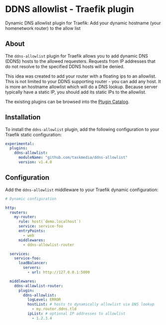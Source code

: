 # DDNS allowlist - Traefik plugin

Dynamic DNS allowlist plugin for Traefik: Add your dynamic hostname (your homenetwork router) to the allow list

## About

The `ddns-allowlist` plugin for Traefik allows you to add dynamic DNS (DDNS) hosts to the allowed requesters.
Requests from IP addresses that do not resolve to the specified DDNS hosts will be denied.

This idea was created to add your router with a floating ips to an allowlist.
This is not limited to your DDNS supporting router - you can add any host.
It is more an hostname allowlist which will do a DNS lookup.
Because server typically have a static IP, you should add its static IPs to the allowlist.

The existing plugins can be browsed into the [Plugin Catalog](https://plugins.traefik.io/plugins/66fbe453573cd7803d65cb10/ddns-allowlist).

## Installation

To install the `ddns-allowlist` plugin, add the following configuration to your Traefik static configuration:

```yaml
experimental:
  plugins:
    ddns-allowlist:
      moduleName: "github.com/taskmedia/ddns-allowlist"
      version: v1.4.0
```

## Configuration

Add the `ddns-allowlist` middleware to your Traefik dynamic configuration:

```yaml
# Dynamic configuration

http:
  routers:
    my-router:
      rule: host(`demo.localhost`)
      service: service-foo
      entryPoints:
        - web
      middlewares:
        - ddns-allowlist-router

  services:
    service-foo:
      loadBalancer:
        servers:
          - url: http://127.0.0.1:5000

  middlewares:
    ddns-allowlist-router:
      plugin:
        ddns-allowlist:
          logLevel: ERROR
          hostList: # hosts to dynamically allowlist via DNS lookup
            - my.router.ddns.tld
          ipList: # optional IP addresses to allowlist
            - 1.2.3.4
```
